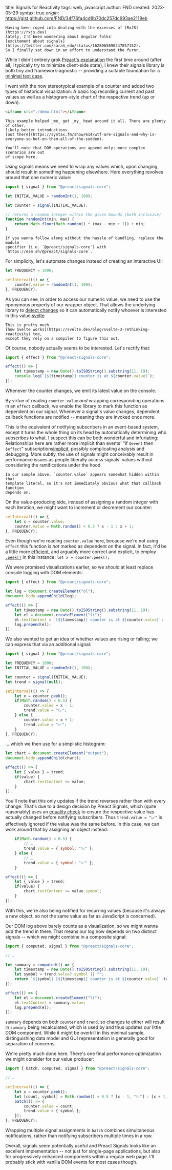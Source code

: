 title: Signals for Reactivity
tags: web, javascript
author: FND
created: 2023-05-29
syntax: true
_origin_: https://gist.github.com/FND/34f76fa4cd8b70dc257dc693ae2119eb

```intro
Having been roped into dealing with the excesses of [RxJS](https://rxjs.dev)
lately, I'd been wondering about Angular folks'
[excitement about signals](https://twitter.com/sarah_edo/status/1628065696247857152).
So I finally sat down in an effort to understand the furor.
```

While I didn't entirely grok
[Preact's explanation](https://preactjs.com/blog/introducing-signals/) the first
time around (after all, I typically try to minimize client-side state), I knew
their signals library is both tiny and framework-agnostic -- providing a
suitable foundation for a
[minimal test case](https://css-tricks.com/reduced-test-cases/).

I went with the now stereotypical example of a counter and added two types of
historical visualization: A basic log recording current and past values as well
as a histogram-style chart of the respective trend (up or down).

```markdown allowHTML
<iframe src="./demo.html"></iframe>
```

```aside compact
This example helped _me_ get _my_ head around it all. There are plenty of other,
likely better introductions
[out there](https://syntax.fm/show/614/wtf-are-signals-and-why-is-everyone-so-hot-on-them-all-of-the-sudden).

You'll note that DOM operations are append-only; more complex scenarios are out
of scope here.
```

Using signals means we need to wrap any values which, upon changing, should
result in something happening elsewhere. Here everything revolves around that
one numeric value:

```javascript
import { signal } from "@preact/signals-core";

let INITIAL_VALUE = randomInt(1, 100);

let counter = signal(INITIAL_VALUE);

// returns a random integer within the given bounds (both inclusive)
function randomInt(min, max) {
    return Math.floor(Math.random() * (max - min + 1)) + min;
}
```

```aside compact
If you wanna follow along without the hassle of bundling, replace the module
specifier (i.e. `@preact/signals-core`) with
`https://esm.sh/@preact/signals-core`.
```

For simplicity, let's automate changes instead of creating an interactive UI:

```javascript
let FREQUENCY = 1000;

setInterval(() => {
    counter.value = randomInt(1, 100);
}, FREQUENCY);
```

As you can see, in order to access our numeric value, we need to use the
eponymous property of our wrapper object. That allows the underlying library to
[detect changes](https://github.com/preactjs/signals/blob/%40preact/signals-core%401.3.0/packages/core/src/index.ts#L312)
so it can automatically notify whoever is interested in this
value.[svelte](footnote://)

```footnote svelte
This is pretty much
[how Svelte works](https://svelte.dev/blog/svelte-3-rethinking-reactivity) too,
except they rely on a compiler to figure this out.
```

Of course, nobody actually seems to be interested. Let's rectify that:

```javascript
import { effect } from "@preact/signals-core";

effect(() => {
    let timestamp = new Date().toISOString().substring(11, 19);
    console.log(`[${timestamp}] counter is at ${counter.value}`);
});
```

Whenever the counter changes, we emit its latest value on the console.

By virtue of reading `counter.value` _and_ wrapping corresponding operations in
an `effect` callback, we enable the library to mark this function as dependent
on our signal. Whenever a signal's value changes, dependent callback functions
are notified -- meaning they are invoked once more.

This is the equivalent of notifying subscribers in an event-based system, except
it turns the whole thing on its head by automatically determining who subscribes
to what. I suspect this can be both wonderful and infuriating: Relationships
here are rather more implicit than events' "if `$event` then `$effect`"
subscriptions[implicit](footnote://), possibly complicating analysis and
debugging. More subtly, the use of signals might conceivably result in
performance issues as people liberally access signals' values without
considering the ramifications under the hood.

```footnote implicit
In our sample above, `counter.value` appears somewhat hidden within that
template literal, so it's not immediately obvious what that callback function
depends on.
```

On the value-producing side, instead of assigning a random integer with each
iteration, we might want to increment or decrement our counter:

```javascript
setInterval(() => {
    let x = counter.value;
    counter.value = Math.random() < 0.5 ? x - 1 : x + 1;
}, FREQUENCY);
```

Even though we're reading `counter.value` here, because we're not using `effect`
this function is _not_ marked as dependent on the signal. In fact, it'd be a
little more
[efficient](https://github.com/preactjs/signals/blob/%40preact/signals-core%401.3.0/packages/core/src/index.ts#L300),
and arguably more correct and explicit, to employ
[`.peek()`](https://preactjs.com/guide/v10/signals/#reading-signals-without-subscribing-to-them)
in this instance: `let x = counter.peek();`

We were promised visualizations earlier, so we should at least replace console
logging with DOM elements:

```javascript
import { effect } from "@preact/signals-core";

let log = document.createElement("ol");
document.body.appendChild(log);

effect(() => {
    let timestamp = new Date().toISOString().substring(11, 19);
    let el = document.createElement("li");
    el.textContent = `[${timestamp}] counter is at ${counter.value}`;
    log.prepend(el);
});
```

We also wanted to get an idea of whether values are rising or falling; we can
express that via an additional signal:

```javascript
import { signal } from "@preact/signals-core";

let FREQUENCY = 1000;
let INITIAL_VALUE = randomInt(1, 100);

let counter = signal(INITIAL_VALUE);
let trend = signal(null);

setInterval(() => {
    let x = counter.peek();
    if(Math.random() < 0.5) {
        counter.value = x - 1;
        trend.value = "📉";
    } else {
        counter.value = x + 1;
        trend.value = "📈";
    }
}, FREQUENCY);
```

... which we then use for a simplistic histogram:

```javascript
let chart = document.createElement("output");
document.body.appendChild(chart);

effect(() => {
    let { value } = trend;
    if(value) {
        chart.textContent += value;
    }
});
```

You'll note that this only updates if the trend reverses rather than with every
change. That's due to a design decision by Preact Signals, which (quite
reasonably) uses an
[equality check](https://github.com/preactjs/signals/blob/%40preact/signals-core%401.3.0/packages/core/src/index.ts#L317)
to ensure the respective value has actually changed before notifying
subscribers. Thus `trend.value = "📈"` is effectively ignored if the value was
the same before. In this case, we can work around that by assigning an object
instead:

```javascript
    if(Math.random() < 0.5) {
        // …
        trend.value = { symbol: "📉" };
    } else {
        // …
        trend.value = { symbol: "📈" };
    }
```

```javascript
effect(() => {
    let { value } = trend;
    if(value) {
        chart.textContent += value.symbol;
    }
});
```

With this, we're also being notified for recurring values (because it's always a
new object, so not the same value as far as JavaScript is concerned).

Our DOM log above barely counts as a visualization, so we might wanna add the
trend in there. That means our log now depends on two distinct signals -- which
we might combine in a composite signal:

```javascript
import { computed, signal } from "@preact/signals-core";

// …

let summary = computed(() => {
    let timestamp = new Date().toISOString().substring(11, 19);
    let symbol = trend.value?.symbol || "";
    return `${symbol} [${timestamp}] counter is at ${counter.value}`.trim();
});
```

```javascript
effect(() => {
    let el = document.createElement("li");
    el.textContent = summary.value;
    log.prepend(el);
});
```

`summary` depends on both `counter` and `trend`, so changes to either will
result in `summary` being recalculated, which is used by and thus updates
our little DOM component. While it might be overkill in this minimal sample,
distinguishing data model and GUI representation is generally good for
separation of concerns.

We're pretty much done here. There's one final performance optimization we might
consider for our value producer:

```javascript
import { batch, computed, signal } from "@preact/signals-core";

// …

setInterval(() => {
    let x = counter.peek();
    let [count, symbol] = Math.random() < 0.5 ? [x - 1, "📉"] : [x + 1, "📈"];
    batch(() => {
        counter.value = count;
        trend.value = { symbol };
    });
}, FREQUENCY);
```

Wrapping multiple signal assignments in `batch` combines simultaneous
notifications, rather than notifying subscribers multiple times in a row.

Overall, signals seem potentially useful and Preact Signals looks like an
excellent implementation -- not just for single-page applications, but also for
progressively enhanced components within a regular web page. I'll probably stick
with vanilla DOM events for most cases though.
